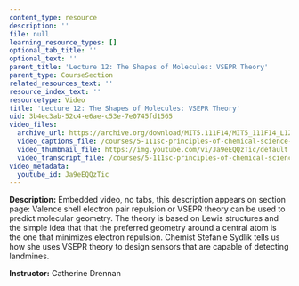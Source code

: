 ```yaml
---
content_type: resource
description: ''
file: null
learning_resource_types: []
optional_tab_title: ''
optional_text: ''
parent_title: 'Lecture 12: The Shapes of Molecules: VSEPR Theory'
parent_type: CourseSection
related_resources_text: ''
resource_index_text: ''
resourcetype: Video
title: 'Lecture 12: The Shapes of Molecules: VSEPR Theory'
uid: 3b4ec3ab-52c4-e6ae-c53e-7e0745fd1565
video_files:
  archive_url: https://archive.org/download/MIT5.111F14/MIT5_111F14_L12_300k.mp4
  video_captions_file: /courses/5-111sc-principles-of-chemical-science-fall-2014/9ca5153a3de253e3a80eb57e7751bc53_Ja9eEQQzTic.vtt
  video_thumbnail_file: https://img.youtube.com/vi/Ja9eEQQzTic/default.jpg
  video_transcript_file: /courses/5-111sc-principles-of-chemical-science-fall-2014/9e5ad892bfddaca32ebadb598c5daeff_Ja9eEQQzTic.pdf
video_metadata:
  youtube_id: Ja9eEQQzTic
---
```


**Description:** Embedded video, no tabs, this description appears on section page: Valence shell electron pair repulsion or VSEPR theory can be used to predict molecular geometry. The theory is based on Lewis structures and the simple idea that that the preferred geometry around a central atom is the one that minimizes electron repulsion. Chemist Stefanie Sydlik tells us how she uses VSEPR theory to design sensors that are capable of detecting landmines.

**Instructor:** Catherine Drennan
